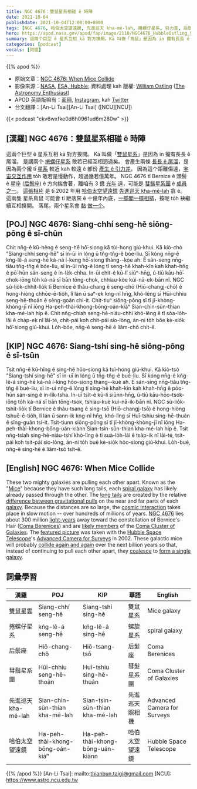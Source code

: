 ```yaml
---
title: NGC 4676：雙鼠星系相碰 ê 時陣
date: 2021-10-04
publishdate: 2021-10-04T12:00:00+0800
tags: [NGC 4676, 哈伯太空望遠鏡, 先進巡天 kha-mé-lah, 捲螺仔星系, 引力差, 后鬃座, 彗鬚星系團, 交互作用, 尾溜, 雙鼠星系]
hero: https://apod.nasa.gov/apod/fap/image/2110/NGC4676_HubbleOstling_960.jpg
summary: 這兩个巨型 ê 星系互相 kā 對方搝開。Kā 叫做「鳥鼠」是因為 in 攏有長長 ê 尾溜。是講兩个捲螺仔星系敢若已經互相迵過矣。
categories: [podcast]
vocals: [阿錕]
---
```


{{% apod %}}

- 原始文章：[NGC 4676: When Mice Collide](https://apod.nasa.gov/apod/ap211004.html)
- 影像來源：[NASA](https://www.nasa.gov/), [ESA, Hubble](https://esahubble.org/); 資料處理 kah 版權: [William Ostling](https://www.instagram.com/the_astronomy_enthusiast/) ([The Astronomy Enthusiast](https://theastroenthusiast.com/))
- APOD 英語版嘛有：[面冊](https://www.facebook.com/AstronomyPictureOfTheDay), [Instagram](https://www.instagram.com/astronomypicturesdaily/), kah [Twitter](http://twitter.com/apod/)
- 台文翻譯：[An-Li Tsai][An-Li Tsai] ([NCU][NCU])

{{< podcast "ckv6wxfke0d6h0961ud6m280w" >}}

## [漢羅] NGC 4676：雙鼠星系相碰 ê 時陣
這兩个巨型 ê 星系互相 kā 對方搝開。
Kā 叫做「[雙鼠星系][Mice]」是因為 in 攏有長長 ê 尾溜。
是講兩个 [捲螺仔星系][spiral galaxy] 敢若已經互相迵過矣。
會產生兩條 [長長 ê 尾溜][long tails]，是因為兩个攏 tī [星系][galaxy] 較近 kah 較遠 ê 部份 [產生 ê 引力差][difference between gravitational pulls]。
因為這个距離傷遠，[宇宙交互作用][cosmic interaction] to̍h 敢若是慢動作，超過幾若億萬年。
NGC 4676 tī Bernice ê 頭鬃 ê 星座 ([后鬃座][Coma Berenices]) ê 方向揣會著，離咱有 3 億 [光年][light-years] 遠，可能是 [彗鬚星系團][Coma Cluster of Galaxies] ê [成員之一][likely members]。
[這張相片][featured picture] 是 tī 2002 年用 [哈伯太空望遠鏡][Hubble Space Telescope] [先進巡天 kha-mé-lah][Advanced Camera for Surveys] 翕 ê。
這兩隻 星系鳥鼠 可能會 tī 紲落來 ê 十億年內底，[一擺閣一擺相挵][collide again and again]，按呢 to̍h 袂繼續互相搝開。
落尾，兩个星系會 [黏][coalesce] [做一个][form a single galaxy]。

## [POJ] NGC 4676: Siang-chhí seng-hē siōng-pōng ê sî-chūn
Chit nn̄g-ê kū-hêng ê seng-hē hō͘-siong kā tùi-hong giú-khui.
Kā kiò-chò "Siang-chhí seng-hē" sī in-ūi in lóng ū tn̂g-tn̂g-ê bóe-liu.
Sī kóng nn̄g-ê kńg-lê-á seng-hē ká-ná í-keng hō͘-siong thàng--kòe ah.
Ē sán-seng nn̄g-tiâu tn̂g-tn̂g ê bóe-liu, sī in-ūi nn̄g-ê lóng tī seng-hē khah-kīn kah khah-hn̄g ê pō͘-hūn sán-seng ê ín-le̍k-chha.
In-ūi chi̍t-ê kū-lî siūⁿ-hn̄g, ú-tiū kāu-hō͘-chok-iōng to̍h ká-ná sī bān tōng-chok, chhiau-kòe kúi-nā-ek-bān nî.
NGC sù-lio̍k-chhit-lio̍k tī Bernice ê thâu-chang ê seng-chō (Hiō-changj-chō) ê hong-hiòng chhōe-ē-tio̍h, lî lán ū saⁿ-ek kng-nî hn̄g, khó-lêng sī Hūi-chhiu seng-hē-thoân ê sêng-goân chi-it.
Chit-tiuⁿ siōng-pōng sī tī jī-khòng-khòng-jī nî iōng Ha-peh-thài-khong-bōng-oán-kiàⁿ Sian-chìn-sûn-thian kha-mé-lah hip ê.
Chit nn̄g-chiah seng-hē-niáu-chhí khó-lêng ē tī sòa-lo̍h-lâi ê cha̍p-ek nî lāi-té, chit-pái koh chit-pái sio-lòng, án-ni to̍h bōe kè-sio̍k hō͘-siong giú-khui.
Lo̍h-bóe, nn̄g-ê seng-hē ē liâm-chō chi̍t-ê.

## [KIP] NGC 4676: Siang-tshí sing-hē siōng-pōng ê sî-tsūn
Tsit nn̄g-ê kū-hîng ê sing-hē hōo-siong kā tuì-hong giú-khui.
Kā kiò-tsò "Siang-tshí sing-hē" sī in-uī in lóng ū tn̂g-tn̂g-ê bué-liu.
Sī kóng nn̄g-ê kńg-lê-á sing-hē ká-ná í-king hōo-siong thàng--kuè ah.
Ē sán-sing nn̄g-tiâu tn̂g-tn̂g ê bué-liu, sī in-uī nn̄g-ê lóng tī sing-hē khah-kīn kah khah-hn̄g ê pōo-hūn sán-sing ê ín-li̍k-tsha.
In-uī tsi̍t-ê kū-lî siūnn-hn̄g, ú-tiū kāu-hōo-tsok-iōng to̍h ká-ná sī bān tōng-tsok, tshiau-kuè kuí-nā-ik-bān nî.
NGC sù-lio̍k-tshit-lio̍k tī Bernice ê thâu-tsang ê sing-tsō (Hiō-changj-tsō) ê hong-hiòng tshuē-ē-tio̍h, lî lán ū sann-ik kng-nî hn̄g, khó-lîng sī Huī-tshiu sing-hē-thuân ê sîng-guân tsi-it.
Tsit-tiunn siōng-pōng sī tī jī-khòng-khòng-jī nî iōng Ha-peh-thài-khong-bōng-uán-kiànn Sian-tsìn-sûn-thian kha-mé-lah hip ê.
Tsit nn̄g-tsiah sing-hē-niáu-tshí khó-lîng ē tī suà-lo̍h-lâi ê tsa̍p-ik nî lāi-té, tsit-pái koh tsit-pái sio-lòng, án-ni to̍h buē kè-sio̍k hōo-siong giú-khui.
Lo̍h-bué, nn̄g-ê sing-hē ē liâm-tsō tsi̍t-ê.

## [English] NGC 4676: When Mice Collide
These two mighty galaxies are pulling each other apart.
Known as the "[Mice][Mice]" because they have such long tails, each [spiral galaxy][spiral galaxy] has likely already passed through the other.
The [long tails][long tails] are created by the relative [difference between gravitational pulls][difference between gravitational pulls] on the near and far parts of each [galaxy][galaxy].
Because the distances are so large, the [cosmic interaction][cosmic interaction] takes place in slow motion -- over hundreds of millions of years.
[NGC 4676][NGC 4676] lies about 300 million [light-years][light-years] away toward the constellation of Bernice's Hair ([Coma Berenices][Coma Berenices]) and are [likely members][likely members] of the [Coma Cluster of Galaxies][Coma Cluster of Galaxies].
The [featured picture][featured picture] was taken with the [Hubble Space Telescope][Hubble Space Telescope]'s [Advanced Camera for Surveys][Advanced Camera for Surveys] in 2002.
These galactic mice will probably [collide again and again][collide again and again] over the next billion years so that, instead of continuing to pull each other apart, they [coalesce][coalesce] to [form a single galaxy][form a single galaxy].

## 詞彙學習

|漢羅|POJ|KIP|華語|English|
|-|-|-|-|-|
|雙鼠星雲|Siang-chhí seng-hē|Siang-tshí sing-hē|雙鼠星系|Mice galaxy|
|捲螺仔星系|kńg-lê-á seng-hē|kńg-lê-á sing-hē|螺旋星系|spiral galaxy|
|后鬃座|Hiō-chang-chō|Hiō-tsang-tsō|后髮座|Coma Berenices|
|彗鬚星系團|Hūi-chhiu seng-hē-thoân|Huī-tshiu sing-hē-thuân|彗髮星系團|Coma Cluster of Galaxies|
|先進巡天 kha-mé-lah|Sian-chìn-sûn-thian kha-mé-lah|Sian-tsìn-sûn-thian kha-mé-lah|先進巡天照相機|Advanced Camera for Surveys|
|哈伯太空望遠鏡|Ha-peh-thài-khong-bōng-oán-kiàⁿ|Ha-peh-thài-khong-bōng-uán-kiànn|哈伯太空望遠鏡|Hubble Space Telescope|

{{% /apod %}}
[An-Li Tsai]: mailto:thianbun.taigi@gmail.com
[NCU]: https://www.astro.ncu.edu.tw

[Mice]:https://en.wikipedia.org/wiki/Mouse
[spiral galaxy]:https://apod.nasa.gov/apod/fap/spiral_galaxies.html
[long tails]:http://burro.astr.cwru.edu/NAS/NAS.html
[difference between gravitational pulls]:https://en.wikipedia.org/wiki/Galactic_tide
[galaxy]:https://science.nasa.gov/astrophysics/focus-areas/what-are-galaxies
[cosmic interaction]:http://www.youtube.com/watch?v=pjjRfOT87Wc
[NGC 4676]:https://ui.adsabs.harvard.edu/abs/1974ApJ...187..219S/abstract
[light-years]:https://chandra.harvard.edu/photo/cosmic_distance.html
[Coma Berenices]:https://en.wikipedia.org/wiki/Coma_Berenices
[likely members]:https://ui.adsabs.harvard.edu/abs/1961ApJ...133..726B/abstract
[Coma Cluster of Galaxies]:https://apod.nasa.gov/apod/ap180326.html
[featured picture]:https://theastroenthusiast.com/ngc-4676-from-hubble/
[Hubble Space Telescope]:https://www.nasa.gov/mission_pages/hubble/story/index.html
[Advanced Camera for Surveys]:https://www.nasa.gov/content/hubble-space-telescope-advanced-camera-for-surveys
[collide again and again]:https://apod.nasa.gov/apod/ap130514.html
[coalesce]:https://www.boredpanda.com/blog/wp-content/uploads/2021/05/two-cats-better-than-one-5-60a76c5ce2159__700.jpg
[form a single galaxy]:https://apod.nasa.gov/apod/ap120604.html
